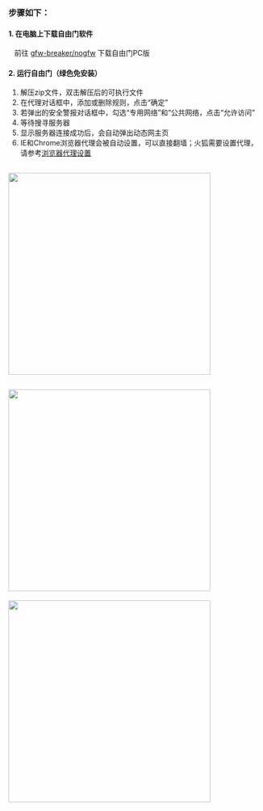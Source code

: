 ### 步骤如下：

#### 1. 在电脑上下载自由门软件
&nbsp;&nbsp; 前往 [gfw-breaker/nogfw](https://github.com/gfw-breaker/nogfw/blob/master/README.md) 下载自由门PC版

#### 2. 运行自由门（绿色免安装）
1. 解压zip文件，双击解压后的可执行文件
2. 在代理对话框中，添加或删除规则，点击“确定”
3. 若弹出的安全警报对话框中，勾选“专用网络”和“公共网络，点击“允许访问”
4. 等待搜寻服务器
5. 显示服务器连接成功后，会自动弹出动态网主页 
6. IE和Chrome浏览器代理会被自动设置，可以直接翻墙；火狐需要设置代理，请参考[浏览器代理设置](https://github.com/gfw-breaker/guides/wiki/%E6%B5%8F%E8%A7%88%E5%99%A8%E4%BB%A3%E7%90%86%E8%AE%BE%E7%BD%AE)<br/>

[<img src="../blob/master/resources/windows/fg_01.PNG?raw=true" width="400px"/>](../blob/master/resources/windows/fg_01.PNG?raw=true) 
--
[<img src="../blob/master/resources/windows/fg_02.PNG?raw=true" width="400px"/>](../blob/master/resources/windows/fg_02.PNG?raw=true)
--
[<img src="../blob/master/resources/windows/fg_03.PNG?raw=true" width="400px"/>](../blob/master/resources/windows/fg_03.PNG?raw=true)